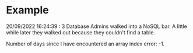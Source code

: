 # Example

<!-- replace-with-date starts -->
20/09/2022 16:24:39 : 3 Database Admins walked into a NoSQL bar. A little while later they walked out because they couldn't find a table.
<!-- replace-with-date ends -->

<!-- replace-with-joke starts -->
Number of days since I have encountered an array index error: -1.
<!-- replace-with-joke ends -->